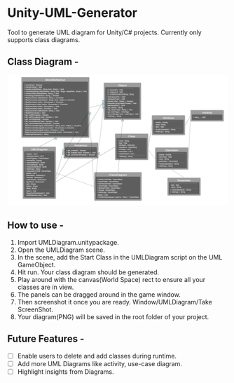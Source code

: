 # Unity-UML-Generator
Tool to generate UML diagram for Unity/C# projects.
Currently only supports class diagrams.

## Class Diagram -
![](UMLDiagram7-12-2023_11:24:00_PM.png)

## How to use -
1. Import UMLDiagram.unitypackage.
2. Open the UMLDiagram scene.
3. In the scene, add the Start Class in the UMLDiagram script on the UML GameObject.
4. Hit run. Your class diagram should be generated.
5. Play around with the canvas(World Space) rect to ensure all your classes are in view.
6. The panels can be dragged around in the game window.
7. Then screenshot it once you are ready. Window/UMLDiagram/Take ScreenShot.
8. Your diagram(PNG) will be saved in the root folder of your project.

## Future Features -
- [ ] Enable users to delete and add classes during runtime.
- [ ] Add more UML Diagrams like activity, use-case diagram.
- [ ] Highlight insights from Diagrams.
